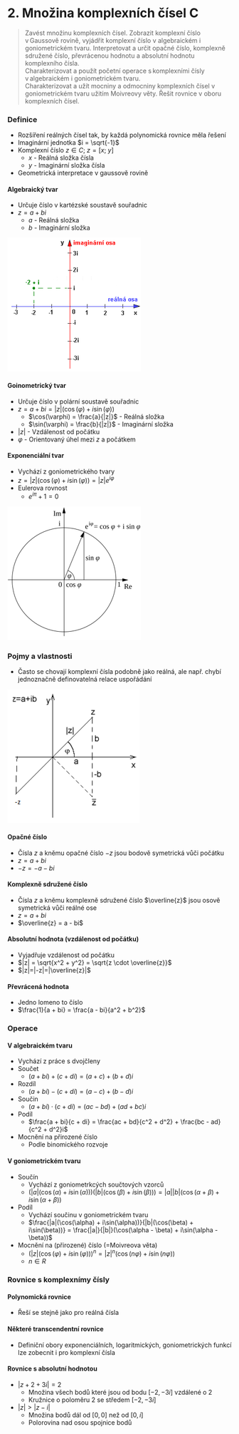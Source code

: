 # 2. Množina komplexních čísel C

> Zavést množinu komplexních čísel. Zobrazit komplexní číslo v Gaussově rovině, vyjádřit komplexní číslo v algebraickém i goniometrickém tvaru. Interpretovat a určit opačné číslo, komplexně sdružené číslo, převrácenou hodnotu a absolutní hodnotu komplexního čísla. \
> Charakterizovat a použít početní operace s komplexními čísly v algebraickém i goniometrickém tvaru. \
> Charakterizovat a užít mocniny a odmocniny komplexních čísel v goniometrickém tvaru užitím Moivreovy věty. Řešit rovnice v oboru komplexních čísel.

### Definice

- Rozšíření reálných čísel tak, by každá polynomická rovnice měla řešení
- Imaginární jednotka $i = \sqrt{-1}$
- Komplexní číslo $z \in C; \ z = [x; \ y]$
  - $x$ - Reálná složka čísla
  - $y$ - Imaginární složka čísla
- Geometrická interpretace v gaussově rovině

#### Algebraický tvar

- Určuje číslo v kartézské soustavě souřadnic
- $z = a + bi$
  - $a$ - Reálná složka
  - $b$ - Imaginární složka

![Gaussova (komplexní) rovina](./gaussova_rovina.png)

#### Goinometrický tvar

- Určuje číslo v polární soustavě souřadnic
- $z = a + bi = |z|(\cos(\varphi) + i\sin(\varphi))$
  - $\cos(\varphi) = \frac{a}{|z|}$ - Reálná složka
  - $\sin(\varphi) = \frac{b}{|z|}$ - Imaginární složka
- $|z|$ - Vzdálenost od počátku
- $\varphi$ - Orientovaný úhel mezi $z$ a počátkem

#### Exponenciální tvar

- Vychází z goniometrického tvary
- $z = |z|(\cos(\varphi) + i\sin(\varphi)) = |z| e^{i \varphi}$
- Eulerova rovnost
  - $e^{i \pi} + 1 = 0$

![Eulerův vzorec](./euleruv_vzorec.png)

### Pojmy a vlastnosti

- Často se chovají komplexní čísla podobně jako reálná, ale např. chybí jednoznačně definovatelná relace uspořádání

![Operace](./operace.png)

#### Opačné číslo

- Čísla $z$ a kněmu opačné číslo $-z$ jsou bodově symetrická vůči počátku
- $z = a + bi$
- $-z = -a - bi$

#### Komplexně sdružené číslo

- Čísla $z$ a kněmu komplexně sdružené číslo $\overline{z}$ jsou osově symetrická vůči reálné ose
- $z = a + bi$
- $\overline{z} = a - bi$

#### Absolutní hodnota (vzdálenost od počátku)

- Vyjadřuje vzdálenost od počátku
- $|z| = \sqrt{x^2 + y^2} = \sqrt{z \cdot \overline{z}}$
- $|z|=|-z|=|\overline{z}|$

#### Převrácená hodnota

- Jedno lomeno to číslo
- $\frac{1}{a + bi} = \frac{a - bi}{a^2 + b^2}$

### Operace

#### V algebraickém tvaru

- Vychází z práce s dvojčleny
- Součet
  - $(a + bi) + (c + di) = (a + c) + (b + d)i$
- Rozdíl
  - $(a + bi) - (c + di) = (a - c) + (b - d)i$
- Součin
  - $(a + bi) \cdot  (c + di) = (ac - bd) + (ad + bc)i$
- Podíl
  - $\frac{a + bi}{c + di} = \frac{ac + bd}{c^2 + d^2} + \frac{bc - ad}{c^2 + d^2}i$
- Mocnění na přirozené číslo
  - Podle binomického rozvoje

#### V goniometrickém tvaru

- Součín
  - Vychází z goniometrkcých součtových vzorců
  - $(|a|(\cos(\alpha) + i\sin(\alpha)))(|b|(\cos(\beta) + i\sin(\beta))) = |a||b|(\cos(\alpha + \beta) + i\sin(\alpha + \beta))$
- Podíl
  - Vychází součinu v goniometrickém tvaru
  - $\frac{|a|(\cos(\alpha) + i\sin(\alpha))}{|b|(\cos(\beta) + i\sin(\beta))} = \frac{|a|}{|b|}(\cos(\alpha - \beta) + i\sin(\alpha - \beta))$
- Mocnění na (přirozené) číslo (=Moivreova věta)
  - $(|z|(\cos(\varphi) + i\sin(\varphi)))^n = {|z|}^n(\cos(n \varphi) + i\sin(n \varphi))$
  - $n \in R$

### Rovnice s komplexnímy čísly

#### Polynomická rovnice

- Řeší se stejně jako pro reálná čísla

#### Některé transcendentní rovnice

- Definiční obory exponenciálních, logaritmických, goniometrických funkcí lze zobecnit i pro komplexní čísla

#### Rovnice s absolutní hodnotou

- $|z + 2 +3i| = 2$
  - Množina všech bodů které jsou od bodu $[-2, -3i]$ vzdálené o $2$
  - Kružnice o poloměru $2$ se středem $[-2, -3i]$
- $|z| > |z - i|$
  - Množina bodů dál od $[0,0]$ než od $[0, i]$
  - Polorovina nad osou spojnice bodů
